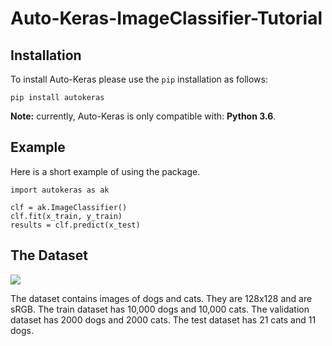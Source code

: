 # Auto-Keras-ImageClassifier-Tutorial


## Installation


To install Auto-Keras please use the `pip` installation as follows:

    pip install autokeras
    
**Note:** currently, Auto-Keras is only compatible with: **Python 3.6**.

## Example

Here is a short example of using the package.


    import autokeras as ak

    clf = ak.ImageClassifier()
    clf.fit(x_train, y_train)
    results = clf.predict(x_test)
    
## The Dataset

<img src="imgur.com/oxs9nKW"><img/>

The dataset contains images of dogs and cats. They are 128x128 and are sRGB.
The train dataset has 10,000 dogs and 10,000 cats.
The validation dataset has 2000 dogs and 2000 cats.
The test dataset has 21 cats and 11 dogs.
